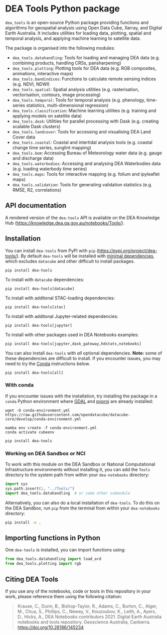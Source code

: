 # DEA Tools Python package

`dea_tools` is an open-source Python package providing functions and algorithms for geospatial analysis using Open Data Cube, Xarray, and Digital Earth Australia.
It includes utilities for loading data, plotting, spatial and temporal analysis, and applying machine learning to satellite data.

The package is organised into the following modules:

* `dea_tools.datahandling`: Tools for loading and managing DEA data (e.g. combining products, handling CRSs, pansharpening)
* `dea_tools.plotting`: Plotting tools for DEA data (e.g. RGB composites, animations, interactive maps)
* `dea_tools.bandindices`: Functions to calculate remote sensing indices (e.g. NDVI, NDWI)
* `dea_tools.spatial`: Spatial analysis utilities (e.g. rasterisation, vectorisation, contours, image processing)
* `dea_tools.temporal`: Tools for temporal analysis (e.g. phenology, time-series statistics, multi-dimensional regression)
* `dea_tools.classification`: Machine learning utilities (e.g. training and applying models on satellite data)
* `dea_tools.dask`: Utilities for parallel processing with Dask (e.g. creating scalable Dask clusters)
* `dea_tools.landcover`: Tools for accessing and visualising DEA Land Cover data
* `dea_tools.coastal`: Coastal and intertidal analysis tools (e.g. coastal change time series, sunglint mapping)
* `dea_tools.bom`: Accessing Bureau of Meteorology water data (e.g. gauge and discharge data)
* `dea_tools.waterbodies`: Accessing and analysing DEA Waterbodies data (e.g. loading waterbody time series)
* `dea_tools.maps`: Tools for interactive mapping (e.g. folium and ipyleaflet maps)
* `dea_tools.validation`: Tools for generating validation statistics (e.g. RMSE, R2, correlations)

## API documentation

A rendered version of the `dea-tools` API is available on the DEA Knowledge Hub (https://knowledge.dea.ga.gov.au/notebooks/Tools/).

## Installation

You can install `dea-tools` from PyPI with `pip` (https://pypi.org/project/dea-tools/).
By default `dea-tools` will be installed with [minimal dependencies](https://github.com/GeoscienceAustralia/dea-notebooks/blob/develop/pyproject.toml), which excludes `datacube` and other difficult to install packages.

```console
pip install dea-tools
```

To install with `datacube` dependencies:
```console
pip install dea-tools[datacube]
```

To install with additonal STAC-loading dependencies:
```console
pip install dea-tools[stac]
```

To install with additonal Jupyter-related dependencies:
```console
pip install dea-tools[jupyter]
```

To install with other packages used in DEA Notebooks examples:
```console
pip install dea-tools[jupyter,dask_gateway,hdstats,notebooks]
```

You can also install `dea-tools` with *all* optional dependencies. **Note:** some of these dependencies are difficult to install. If you encounter issues, you may need to try the [Conda](#with-conda) instructions below.
```console
pip install dea-tools[all]
```

### With conda

If you encounter issues with the installation, try installing the package in a `conda` Python environment where [GDAL](https://pypi.org/project/GDAL/) and [pyproj](https://pypi.org/project/pyproj/) are already installed:

```console
wget -O conda-environment.yml https://raw.githubusercontent.com/opendatacube/datacube-core/develop/conda-environment.yml

mamba env create -f conda-environment.yml
conda activate cubeenv

pip install dea-tools
```

### Working on DEA Sandbox or NCI

To work with this module on the DEA Sandbox or National Computational Infrastructure environments without installing it, you can add the `Tools` directory to the system path from within your `dea-notebooks` directory:

```python
import sys
sys.path.insert(1, "../Tools/")
import dea_tools.datahandling  # or some other submodule
```

Alternatively, you can also do a local installation of `dea-tools`. To do this on the DEA Sandbox, run `pip` from the terminal from within your `dea-notebooks` directory:

```bash
pip install -e .
```

## Importing functions in Python

One `dea-tools` is installed, you can import functions using:

```python
from dea_tools.datahandling import load_ard
from dea_tools.plotting import rgb
```

## Citing DEA Tools

If you use any of the notebooks, code or tools in this repository in your work, please reference them using the following citation:

> Krause, C., Dunn, B., Bishop-Taylor, R., Adams, C., Burton, C., Alger, M., Chua, S., Phillips, C., Newey, V., Kouzoubov, K., Leith, A., Ayers, D., Hicks, A., DEA Notebooks contributors 2021. Digital Earth Australia notebooks and tools repository. Geoscience Australia, Canberra. https://doi.org/10.26186/145234
